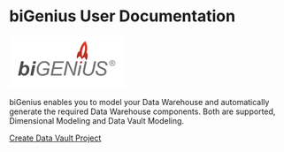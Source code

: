 # biGenius User Documentation

![biGenius Logo](/images/biGeniusLogo2.png)

biGenius enables you to model your Data Warehouse and automatically generate the required Data Warehouse components. Both are supported, Dimensional Modeling and Data Vault Modeling.

[Create Data Vault Project](createDVProject.md)
